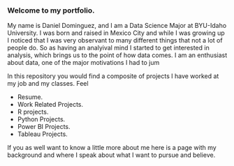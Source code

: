 ### Welcome to my portfolio.

My name is Daniel Dominguez, and I am a Data Science Major at BYU-Idaho University. I was born and raised in Mexico City and while I was growing up I noticed that I was very observant to many different things that not a lot of people do. So as having an analyival mind I started to get interested in analysis, which brings us to the point of how data comes.  I am an enthusiast about data, one of the major motivations I had to jum

In this repository you would find a composite of projects I have worked at my job and my classes. Feel 


* Resume.
* Work Related Projects. 
* R projects.
* Python Projects.
* Power BI Projects.
* Tableau Projects.


If you as well want to know a little more about me here is a page with my background and where I speak about what I want to pursue and believe.

